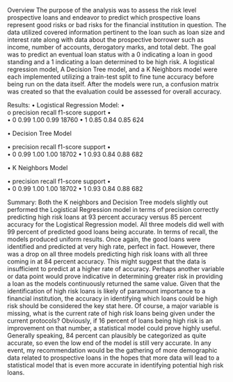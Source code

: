 Overview
The purpose of the analysis was to assess the risk level prospective loans and endeavor to predict which prospective loans represent good risks or bad risks for the financial institution in question.
The data utilized covered information pertinent to the loan such as loan size and interest rate along with data about the prospective borrower such as income, number of accounts, derogatory marks, and total debt.  The goal was to predict an eventual loan status with a 0 indicating a loan in good standing and a 1 indicating a loan determined to be high risk.
A logistical regression model, A Decision Tree model, and a K Neighbors model were each implemented utilizing a train-test split to fine tune accuracy before being run on the data itself.  After the models were run, a confusion matrix was created so that the evaluation could be assessed for overall accuracy.

Results:
•	Logistical Regression Model:
•	              
o	precision    recall  f1-score   support
•	
•	           0       0.99      1.00      0.99     18760
•	           1       0.85      0.84      0.85       624


•	Decision Tree Model

•	              precision    recall  f1-score   support
•	
•	           0       0.99      1.00      1.00     18702
•	           1       0.93      0.84      0.88       682

•	K Neighbors Model

•	              precision    recall  f1-score   support
•	
•	           0       0.99      1.00      1.00     18702
•	           1       0.93      0.84      0.88       682

Summary:
Both the K neighbors and Decision Tree models slightly out performed the Logistical Regression model in terms of precision correctly predicting high risk loans at 93 percent accuracy versus 85 percent accuracy for the Logistical Regression model.  All three models did well with 99 percent of predicted good loans being accurate.
In terms of recall, the models produced uniform results.  Once again, the good loans were identified and predicted at very high rate, perfect in fact.  However, there was a drop on all three models predicting high risk loans with all three coming in at 84 percent accuracy.  This might suggest that the data is insufficient to predict at a higher rate of accuracy.  Perhaps another variable or data point would prove indicative in determining greater risk in providing a loan as the models continuously returned the same value.
Given that the identification of high risk loans is likely of paramount importance to a financial institution, the accuracy in identifying which loans could be high risk should be considered the key stat here.  Of course, a major variable is missing, what is the current rate of high risk loans being given under the current protocols?  Obviously, if 16 percent of loans being high risk is an improvement on that number, a statistical model could prove highly useful.  Generally speaking, 84 percent can plausibly be categorized as quite accurate, so even the low end of the model is still very accurate.
In any event, my recommendation would be the gathering of more demographic data related to prospective loans in the hopes that more data will lead to a statistical model that is even more accurate in identifying potential high risk loans.
